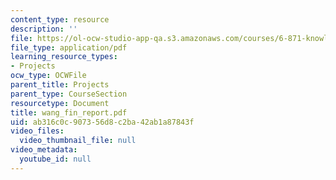 ```yaml
---
content_type: resource
description: ''
file: https://ol-ocw-studio-app-qa.s3.amazonaws.com/courses/6-871-knowledge-based-applications-systems-spring-2005/ab316c0c907356d8c2ba42ab1a87843f_wang_fin_report.pdf
file_type: application/pdf
learning_resource_types:
- Projects
ocw_type: OCWFile
parent_title: Projects
parent_type: CourseSection
resourcetype: Document
title: wang_fin_report.pdf
uid: ab316c0c-9073-56d8-c2ba-42ab1a87843f
video_files:
  video_thumbnail_file: null
video_metadata:
  youtube_id: null
---
```

